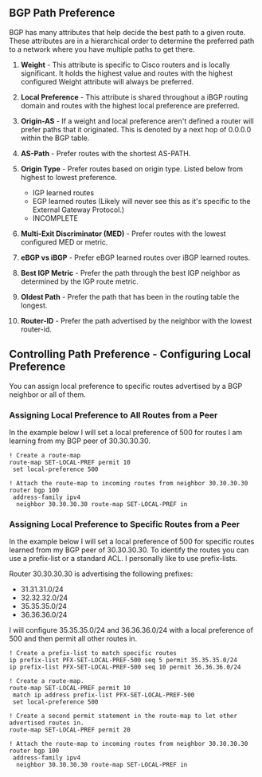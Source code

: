 ## BGP Path Preference

BGP has many attributes that help decide the best path to a given route. These attributes are in a hierarchical order to determine the preferred path to a network where you have multiple paths to get there.

1. **Weight** - This attribute is specific to Cisco routers and is locally significant. It holds the highest value and routes with the highest configured Weight attribute will always be preferred. 

2. **Local Preference** - This attribute is shared throughout a iBGP routing domain and routes with the highest local preference are preferred. 

3. **Origin-AS** - If a weight and local preference aren't defined a router will prefer paths that it originated. This is denoted by a next hop of 0.0.0.0 within the BGP table. 

4. **AS-Path** - Prefer routes with the shortest AS-PATH.

5. **Origin Type** - Prefer routes based on origin type. Listed below from highest to lowest preference.

    * IGP learned routes
    * EGP learned routes (Likely will never see this as it's specific to the External Gateway Protocol.)
    * INCOMPLETE

6. **Multi-Exit Discriminator (MED)** - Prefer routes with the lowest configured MED or metric. 

7. **eBGP vs iBGP** - Prefer eBGP learned routes over iBGP learned routes.

8. **Best IGP Metric** - Prefer the path through the best IGP neighbor as determined by the IGP route metric.

9. **Oldest Path** - Prefer the path that has been in the routing table the longest.

10. **Router-ID** - Prefer the path advertised by the neighbor with the lowest router-id. 

## Controlling Path Preference - Configuring Local Preference

You can assign local preference to specific routes advertised by a BGP neighbor or all of them.

### Assigning Local Preference to All Routes from a Peer

In the example below I will set a local preference of 500 for routes I am learning from my BGP peer of 30.30.30.30.

```
! Create a route-map
route-map SET-LOCAL-PREF permit 10
 set local-preference 500

! Attach the route-map to incoming routes from neighbor 30.30.30.30
router bgp 100
 address-family ipv4
  neighbor 30.30.30.30 route-map SET-LOCAL-PREF in
```

### Assigning Local Preference to Specific Routes from a Peer

In the example below I will set a local preference of 500 for specific routes learned from my BGP peer of 30.30.30.30. To identify the routes you can use a prefix-list or a standard ACL. I personally like to use prefix-lists.

Router 30.30.30.30 is advertising the following prefixes:

* 31.31.31.0/24
* 32.32.32.0/24
* 35.35.35.0/24
* 36.36.36.0/24

I will configure 35.35.35.0/24 and 36.36.36.0/24 with a local preference of 500 and then permit all other routes in.

```
! Create a prefix-list to match specific routes
ip prefix-list PFX-SET-LOCAL-PREF-500 seq 5 permit 35.35.35.0/24
ip prefix-list PFX-SET-LOCAL-PREF-500 seq 10 permit 36.36.36.0/24

! Create a route-map.
route-map SET-LOCAL-PREF permit 10
 match ip address prefix-list PFX-SET-LOCAL-PREF-500
 set local-preference 500

! Create a second permit statement in the route-map to let other advertised routes in.
route-map SET-LOCAL-PREF permit 20

! Attach the route-map to incoming routes from neighbor 30.30.30.30
router bgp 100
 address-family ipv4
  neighbor 30.30.30.30 route-map SET-LOCAL-PREF in
```